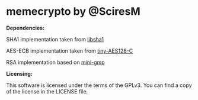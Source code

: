 # memecrypto by @SciresM

**Dependencies:**

SHA1 implementation taken from [libsha1](https://github.com/dottedmag/libsha1)

AES-ECB implementation taken from [tiny-AES128-C](https://github.com/kokke/tiny-AES128-C)

RSA implementation based on [mini-gmp](https://gmplib.org/)

**Licensing:**

This software is licensed under the terms of the GPLv3.
You can find a copy of the license in the LICENSE file.